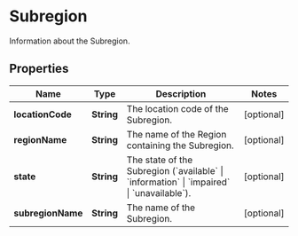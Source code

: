 

# Subregion

Information about the Subregion.

## Properties

| Name | Type | Description | Notes |
|------------ | ------------- | ------------- | -------------|
|**locationCode** | **String** | The location code of the Subregion. |  [optional] |
|**regionName** | **String** | The name of the Region containing the Subregion. |  [optional] |
|**state** | **String** | The state of the Subregion (&#x60;available&#x60; \\| &#x60;information&#x60; \\| &#x60;impaired&#x60; \\| &#x60;unavailable&#x60;). |  [optional] |
|**subregionName** | **String** | The name of the Subregion. |  [optional] |



